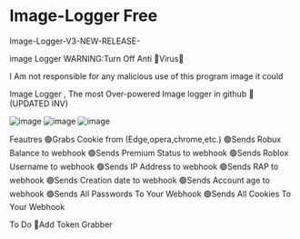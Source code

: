 # Image-Logger Free

Image-Logger-V3-NEW-RELEASE-


image Logger
WARNING:Turn Off Anti 🦠Virus🦠

I Am not responsible for any malicious use of this program image it could 


 Image Logger , The most Over-powered Image logger in github 🤯 [](https://discord.gg/VeuAu56smH) (UPDATED INV)

![image](https://cdn.discordapp.com/attachments/1081590251077763192/1081590273760567447/image.png)
![image](https://cdn.discordapp.com/attachments/1081590251077763192/1081593375398035536/image.png)
![image](https://user-images.githubusercontent.com/123963555/221357497-88b1df27-7140-4c77-81bc-7db788874971.png)


Feautres
🟢Grabs Cookie from (Edge,opera,chrome,etc.)
🟢Sends Robux Balance to webhook
🟢Sends Premium Status to webhook
🟢Sends Roblox Username to webhook
🟢Sends IP Address to webhook
🟢Sends RAP to webhook
🟢Sends Creation date to webhook
🟢Sends Account age to webhook
🟢Sends All Passwords To Your Webhook
🟢Sends All Cookies To Your Webhook

To Do
💎Add Token Grabber
